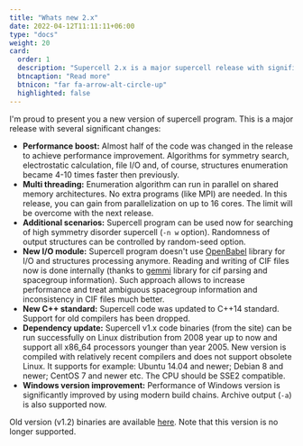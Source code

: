 ```yaml
---
title: "Whats new 2.x"
date: 2022-04-12T11:11:11+06:00
type: "docs"
weight: 20
card:
  order: 1
  description: "Supercell 2.x is a major supercell release with significant performance boost, multithreading support and code improvement and refactoring."
  btncaption: "Read more"
  btnicon: "far fa-arrow-alt-circle-up"
  highlighted: false
---
```


I'm proud to present you a new version of supercell program. This is a major release with several significant changes:

* **Performance boost:** Almost half of the code was changed in the release to achieve performance improvement. Algorithms for symmetry search, electrostatic calculation, file I/O and, of course, structures enumeration became 4-10 times faster then previously.
* **Multi threading:** Enumeration algorithm can run in parallel on shared memory architectures. No extra programs (like MPI) are needed. In this release, you can gain from parallelization on up to 16 cores. The limit will be overcome with the next release.
* **Additional scenarios:** Supercell program can be used now for searching of high symmetry disorder supercell (`-n w` option). Randomness of output structures can be controlled by random-seed option.
* **New I/O module:** Supercell program doesn't use [OpenBabel](https://github.com/openbabel) library for I/O and structures processing anymore. Reading and writing of CIF files now is done internally (thanks to [gemmi](https://github.com/project-gemmi/gemmi) library for cif parsing and spacegroup information). Such approach allows to increase performance and treat ambiguous spacegroup information and inconsistency in CIF files much better.
* **New C++ standard:** Supercell code was updated to C++14 standard. Support for old compilers has been dropped.
* **Dependency update:** Supercell v1.x code binaries (from the site) can be run successfully on Linux distribution from 2008 year up to now and support all x86_64 processors younger than year 2005. New version is compiled with relatively recent compilers and does not support obsolete Linux. It supports for example: Ubuntu 14.04 and newer; Debian 8 and newer; CentOS 7 and newer etc. The CPU should be SSE2 compatible.
* **Windows version improvement:** Performance of Windows version is significantly improved by using modern build chains. Archive output (`-a`) is also supported now.

Old version (v1.2) binaries  are available [here](https://github.com/orex/supercell/tree/gh-pages/v1.2). Note that this version is no longer supported.
